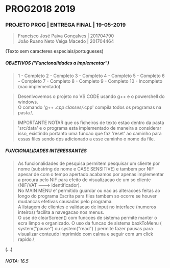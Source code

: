 # PROG2018 2019
### PROJETO PROG | ENTREGA FINAL | 19-05-2019

> Francisco José Paiva Gonçalves  | 201704790\
> João Ruano Neto Veiga Macedo | 201704464

(Texto sem caracteres especiais/portugueses)

##### OBJETIVOS ("Funcionalidades a implementar")
> 1 - Completo
> 2 - Completo
> 3 - Completo
> 4 - Completo
> 5 - Completo
> 6 - Completo
> 7 - Completo
> 8 - Completo
> 9 - Completo
> 10 - Incompleto (nao implementado)

> Desenlvovemos o projeto no VS CODE usando g++ e o powershell do windows.\
> O comando 'g++ *.cpp classes/*.cpp' compila todos os programas na pasta.\

> IMPORTANTE NOTAR que os ficheiros de texto estao dentro da pasta 'src/data' e o programa esta implementado de maneira a considerar isso, existindo portanto uma funcao que faz 'reset' ao caminho para essas files sendo dps adicionado a esse caminho o nome da file.

##### FUNCIONALIDADES INTERESSANTES
> As funcionalidades de pesquisa permitem pesquisar um cliente por nome (substring de nome e CASE SENSITIVE)
e tambem por NIF apesar de com o tempo apertado acabamos por apenas implementar a procura pelo NIF para efeito
de visualizacao de um so cliente (NIF/VAT ---> identificador).\
> No MAIN MENU e' permitido guardar ou nao as alteracoes feitas ao longo do programa
Escrita para files tambem so ocorre se houver mudancas efetivas causadas pelo programa.\
> A listagem de clientes e validacao de input no interface (numeros inteiros) facilita a navegacao
nos menus.\
> O use de clearScreen() com funcoes de sistema permite manter o ecra limpo e organizado.
O uso da funcao de sistema baxkToMenu ( system("pause") ou system("read") ) permite fazer pausas para
visualizar conteudo imprimido com calma e seguir com um click rapido.\

(...)

###### NOTA: 16.5
